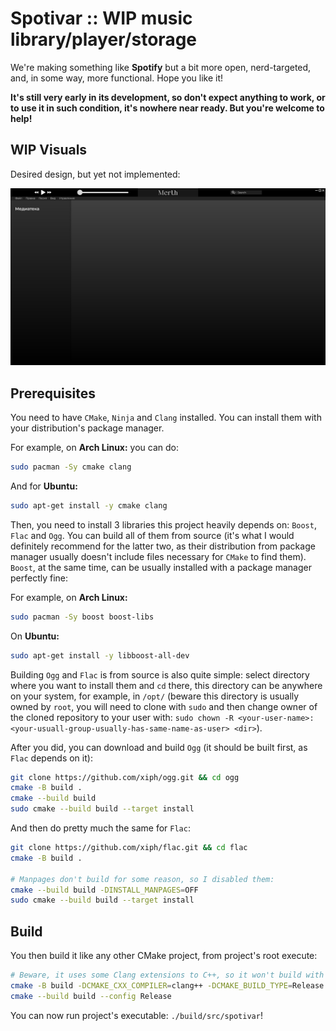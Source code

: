 # Spotivar :: WIP music library/player/storage 

We're making something like **Spotify** but a bit more open, nerd-targeted, and, in some way, more functional. Hope you like it!

**It's still very early in its development, so don't expect anything to work, or to use it in such condition, it's nowhere near ready. But you're welcome to help!**

## WIP Visuals

Desired design, but yet not implemented:

![](img/ui-design.png)

## Prerequisites

You need to have `CMake`, `Ninja` and `Clang` installed. You can install them with your distribution's package manager.

For example, on **Arch Linux:** you can do:
```sh
sudo pacman -Sy cmake clang
```

And for **Ubuntu:** 
```sh
sudo apt-get install -y cmake clang
```

Then, you need to install 3 libraries this project heavily depends on: `Boost`, `Flac` and `Ogg`. You can build all of them from source (it's what I would definitely recommend for the latter two, as their distribution from package manager usually doesn't include files necessary for `CMake` to find them). `Boost`, at the same time, can be usually installed with a package manager perfectly fine:

For example, on **Arch Linux:**
```sh
sudo pacman -Sy boost boost-libs
```

On **Ubuntu:**
```sh
sudo apt-get install -y libboost-all-dev
```

Building `Ogg` and `Flac` is from source is also quite simple: select directory where you want to install them and `cd` there, this directory can be anywhere on your system, for example, in `/opt/` (beware this directory is usually owned by `root`, you will need to clone with `sudo` and then change owner of the cloned repository to your user with: `sudo chown -R <your-user-name>:<your-usuall-group-usually-has-same-name-as-user> <dir>`).

After you did, you can download and build `Ogg` (it should be built first, as `Flac` depends on it):
```sh
git clone https://github.com/xiph/ogg.git && cd ogg
cmake -B build .
cmake --build build
sudo cmake --build build --target install
```

And then do pretty much the same for `Flac`:
```sh
git clone https://github.com/xiph/flac.git && cd flac
cmake -B build .

# Manpages don't build for some reason, so I disabled them:
cmake --build build -DINSTALL_MANPAGES=OFF 
sudo cmake --build build --target install
```

## Build

You then build it like any other CMake project, from project's root execute:
```sh
# Beware, it uses some Clang extensions to C++, so it won't build with GCC!
cmake -B build -DCMAKE_CXX_COMPILER=clang++ -DCMAKE_BUILD_TYPE=Release
cmake --build build --config Release
```

You can now run project's executable: `./build/src/spotivar`!
